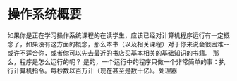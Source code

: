 # 操作系统概要

  如果你是正在学习操作系统课程的在读学生，应该已经对计算机程序运行有一定概念了，如果没有这方面的概念，那么本书（以及相关课程）对于你来说会很困难--或许不适合你，或者你可以先去最近的书店买基本相关的基础知识的书籍。
  那么，程序是怎么运行的呢？
  是的，一个运行中的程序只做一个非常简单的事：执行计算机指令。每秒数以百万计（现在甚至是数十亿）。处理器
  
